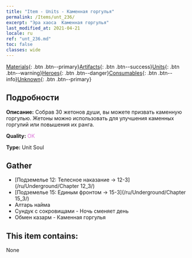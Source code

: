 ```yaml
---
title: "Item - Units - Каменная горгулья"
permalink: /Items/unt_236/
excerpt: "Эра хаоса  Каменная горгулья"
last_modified_at: 2021-04-21
locale: ru
ref: "unt_236.md"
toc: false
classes: wide
---
```

 [Materials](/ru/Items/){: .btn .btn--primary}[Artifacts](/ru/Items/Artifacts/){: .btn .btn--success}[Units](/ru/Items/Units/){: .btn .btn--warning}[Heroes](/ru/Items/Heroes/){: .btn .btn--danger}[Consumables](/ru/Items/Consumables/){: .btn .btn--info}[Unknown](/ru/Items/Unknown/){: .btn .btn--primary}

## Подробности
 **Описание:** Собрав 30 жетонов души, вы можете призвать каменную горгулью. Жетоны можно использовать для улучшения каменных горгулий или повышения их ранга.

 **Quality:** <span style="color: #DA70D6">OK</span>

 **Type:** Unit Soul

## Gather

*    [Подземелье 12: Телесное наказание -> 12-3](/ru/Underground/Chapter 12_3/) 
*    [Подземелье 15: Единым фронтом -> 15-3](/ru/Underground/Chapter 15_3/) 
*    Алтарь найма 
*    Сундук с сокровищами - Ночь сменяет день 
*    Обмен казарм - Каменная горгулья 

## This item contains:

  None

